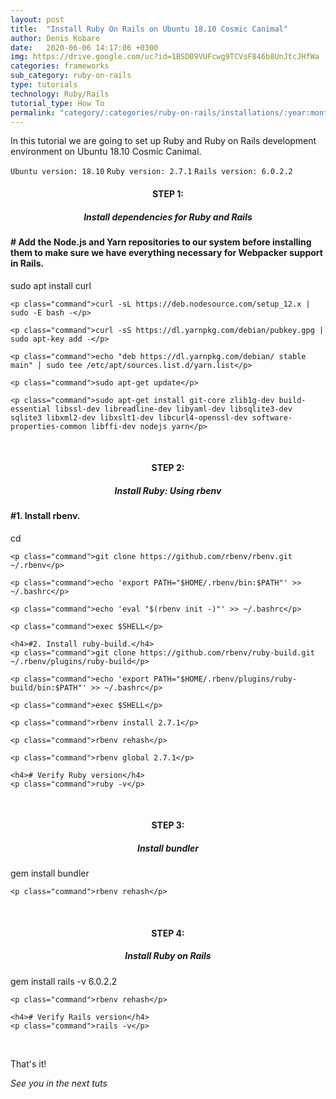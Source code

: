```yaml
---
layout: post
title:  "Install Ruby On Rails on Ubuntu 18.10 Cosmic Canimal"
author: Denis Kobare
date:   2020-06-06 14:17:06 +0300
img: https://drive.google.com/uc?id=1BSD09VUFcwg9TCVsF846b8UnJtcJHfWa
categories: frameworks
sub_category: ruby-on-rails
type: tutorials
technology: Ruby/Rails
tutorial_type: How To
permalink: "category/:categories/ruby-on-rails/installations/:year:month/:title"
---
```



In this tutorial we are going to set up Ruby and Ruby on Rails development environment on Ubuntu 18.10 Cosmic Canimal.

`Ubuntu version: 18.10`
`Ruby version: 2.7.1`
`Rails version: 6.0.2.2`



<h4 align="center" >STEP 1: <h5 align="center" >Install dependencies for Ruby and Rails</h5></h4>

<div class="window">
  <div class="terminal">
    <h4># Add the Node.js and Yarn repositories to our system before installing them to make sure we have everything necessary for Webpacker support in Rails.</h4>
    <p class="command">sudo apt install curl</p>
 
    <p class="command">curl -sL https://deb.nodesource.com/setup_12.x | sudo -E bash -</p>

    <p class="command">curl -sS https://dl.yarnpkg.com/debian/pubkey.gpg | sudo apt-key add -</p>

    <p class="command">echo "deb https://dl.yarnpkg.com/debian/ stable main" | sudo tee /etc/apt/sources.list.d/yarn.list</p>

    <p class="command">sudo apt-get update</p>

    <p class="command">sudo apt-get install git-core zlib1g-dev build-essential libssl-dev libreadline-dev libyaml-dev libsqlite3-dev sqlite3 libxml2-dev libxslt1-dev libcurl4-openssl-dev software-properties-common libffi-dev nodejs yarn</p>
  </div>
</div>
<br>

<h4 align="center" >STEP 2: <h5 align="center" >Install Ruby: Using rbenv</h5></h4>

<div class="window">
  <div class="terminal">
    <h4>#1. Install rbenv.</h4>
    <p class="command">cd</p>
 
    <p class="command">git clone https://github.com/rbenv/rbenv.git ~/.rbenv</p>

    <p class="command">echo 'export PATH="$HOME/.rbenv/bin:$PATH"' >> ~/.bashrc</p>

    <p class="command">echo 'eval "$(rbenv init -)"' >> ~/.bashrc</p>

    <p class="command">exec $SHELL</p>

    <h4>#2. Install ruby-build.</h4>
    <p class="command">git clone https://github.com/rbenv/ruby-build.git ~/.rbenv/plugins/ruby-build</p>

    <p class="command">echo 'export PATH="$HOME/.rbenv/plugins/ruby-build/bin:$PATH"' >> ~/.bashrc</p>

    <p class="command">exec $SHELL</p>

    <p class="command">rbenv install 2.7.1</p>

    <p class="command">rbenv rehash</p>

    <p class="command">rbenv global 2.7.1</p>

    <h4># Verify Ruby version</h4>
    <p class="command">ruby -v</p>
  </div>
</div>
<br>

<h4 align="center" >STEP 3: <h5 align="center" >Install bundler</h5></h4>

<div class="window">
  <div class="terminal">
    <p class="command">gem install bundler</p>
 
    <p class="command">rbenv rehash</p>
  </div>
</div>
<br>

<h4 align="center" >STEP 4: <h5 align="center" >Install Ruby on Rails</h5></h4>

<div class="window">
  <div class="terminal">
    <p class="command">gem install rails -v 6.0.2.2</p>
 
    <p class="command">rbenv rehash</p>

    <h4># Verify Rails version</h4>
    <p class="command">rails -v</p>
  </div>
</div>
<br>



That's it!

*See you in the next tuts*


